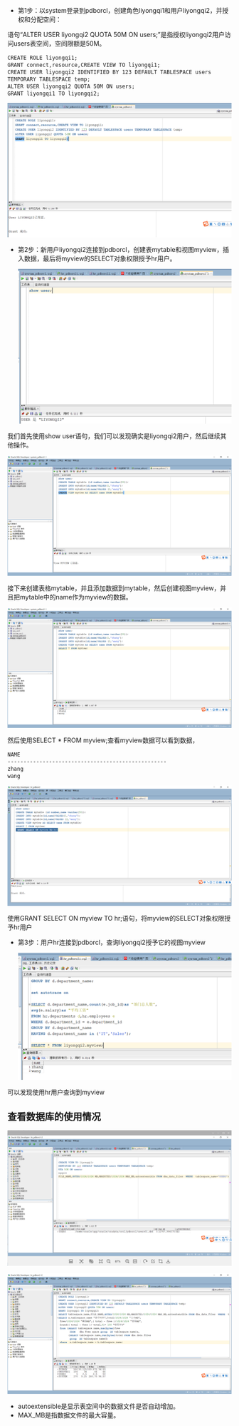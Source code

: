 - 第1步：以system登录到pdborcl，创建角色liyongqi1和用户liyongqi2，并授权和分配空间：

语句“ALTER USER liyongqi2 QUOTA 50M ON users;”是指授权liyongqi2用户访问users表空间，空间限额是50M。

```
CREATE ROLE liyongqi1;
GRANT connect,resource,CREATE VIEW TO liyongqi1;
CREATE USER liyongqi2 IDENTIFIED BY 123 DEFAULT TABLESPACE users TEMPORARY TABLESPACE temp;
ALTER USER liyongqi2 QUOTA 50M ON users;
GRANT liyongqi1 TO liyongqi2;
```

![image-20210322085019462](README.assets/image-20210322085019462.png)

- 第2步：新用户liyongqi2连接到pdborcl，创建表mytable和视图myview，插入数据，最后将myview的SELECT对象权限授予hr用户。

  ![image-20210322085859511](README.assets/image-20210322085859511.png)

我们首先使用show user语句，我们可以发现确实是liyongqi2用户，然后继续其他操作。

![image-20210322090023056](README.assets/image-20210322090023056.png)

接下来创建表格mytable，并且添加数据到mytable，然后创建视图myview，并且把mytable中的name作为myview的数据。

![image-20210322090334019](README.assets/image-20210322090334019.png)

然后使用SELECT * FROM myview;查看myview数据可以看到数据，

```
NAME
--------------------------------------------------
zhang
wang
```

![image-20210322091630902](README.assets/image-20210322091630902.png)

使用GRANT SELECT ON myview TO hr;语句，将myview的SELECT对象权限授予hr用户

- 第3步：用户hr连接到pdborcl，查询liyongqi2授予它的视图myview

  ![image-20210322091800789](README.assets/image-20210322091800789.png)

可以发现使用hr用户查询到myview

## 查看数据库的使用情况

![image-20210322091932627](README.assets/image-20210322091932627.png)

![image-20210322091950609](README.assets/image-20210322091950609.png)

- autoextensible是显示表空间中的数据文件是否自动增加。
- MAX_MB是指数据文件的最大容量。